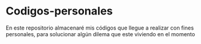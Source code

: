 # Codigos-personales
En este repositorio almacenaré mis códigos que llegue a realizar con fines personales, para solucionar algún dilema que este viviendo en el momento

